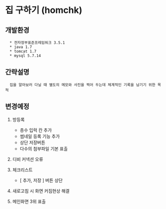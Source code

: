 # 집 구하기 (homchk)


## 개발환경
      * 전자정부표준프레임워크 3.5.1
      * java 1.7
      * tomcat 1.7
      * mysql 5.7.14

## 간략설명
      집을 알아보러 다닐 때 별도의 메모와 사진을 찍어 두는데 체계적인 기록을 남기기 위한 목적
      
      
## 변경예정
      
1. 방등록
   * 층수 입럭 칸 추가
   * 썸네일 등록 기능 추가
   * 상단 저장버튼
   * 다수의 첨부파일 기본 표출

2. 디비 커넥션 오류

3. 체크리스트
   * [ 추가, 저장 ] 버튼  상단

4. 새로고침 시 화면 커짐현상  해결

5. 메인화면 3위 표출
